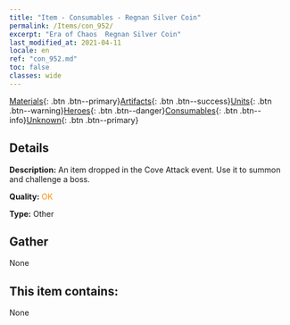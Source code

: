 ```yaml
---
title: "Item - Consumables - Regnan Silver Coin"
permalink: /Items/con_952/
excerpt: "Era of Chaos  Regnan Silver Coin"
last_modified_at: 2021-04-11
locale: en
ref: "con_952.md"
toc: false
classes: wide
---
```

 [Materials](/Items/){: .btn .btn--primary}[Artifacts](/Items/Artifacts/){: .btn .btn--success}[Units](/Items/Units/){: .btn .btn--warning}[Heroes](/Items/Heroes/){: .btn .btn--danger}[Consumables](/Items/Consumables/){: .btn .btn--info}[Unknown](/Items/Unknown/){: .btn .btn--primary}

## Details
 **Description:** An item dropped in the Cove Attack event. Use it to summon and challenge a boss.

 **Quality:** <span style="color: #FF8C00">OK</span>

 **Type:** Other

## Gather

  None

## This item contains:

  None

